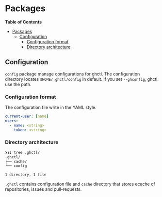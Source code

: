 # Packages

<!-- markdown-toc start - Don't edit this section. Run M-x markdown-toc-refresh-toc -->
**Table of Contents**

- [Packages](#packages)
    - [Configuration](#configuration)
        - [Configuration format](#configuration-format)
        - [Directory architecture](#directory-architecture)

<!-- markdown-toc end -->

## Configuration

`config` package manage configurations for ghctl.
The configuration directory locates `$HOME/.ghctl/config` in default.
If you set `--ghconfig`, ghctl use the path.

### Configuration format

The configuration file write in the YAML style.

```yaml
current-user: [name]
users:
  - name: <string>
    token: <string>
```

### Directory architecture

```bash
❯❯❯ tree .ghctl/
.ghctl/
├── cache/
└── config

1 directory, 1 file
```

`.ghctl` contains configuration file and `cache` directory that stores
ecache of repositories, issues and pull-requests.
